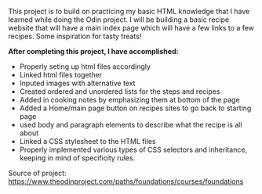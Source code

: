 This project is to build on practicing my basic HTML knowledge that I have learned while doing the Odin project. I will be building a basic recipe website that will have a main index page which will have a few links to a few recipes. Some inspiration for tasty treats!

**After completing this project, I have accomplished:**


* Properly seting up html files accordingly
* Linked html files together
* Inputed images with alternative text
* Created ordered and unordered lists for the steps and recipes
* Added in cooking notes by emphasizing them at bottom of the page
* Added a Home/main page button on recipes sites to go back to starting page
* used body and paragraph elements to describe what the recipe is all about
* Linked a CSS stylesheet to the HTML files
* Properly implemented various types of CSS selectors and inheritance, keeping in mind of specificity rules.


Source of project: https://www.theodinproject.com/paths/foundations/courses/foundations
